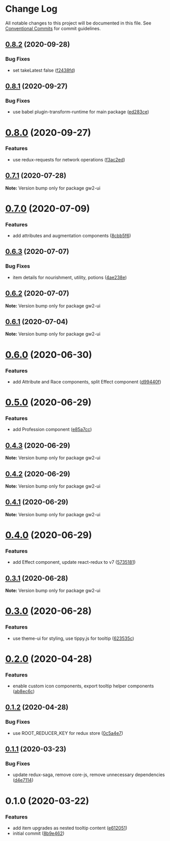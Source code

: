 # Change Log

All notable changes to this project will be documented in this file.
See [Conventional Commits](https://conventionalcommits.org) for commit guidelines.

## [0.8.2](https://github.com/ManuelHaag/gw2-ui/compare/gw2-ui@0.8.1...gw2-ui@0.8.2) (2020-09-28)


### Bug Fixes

* set takeLatest false ([f2438fd](https://github.com/ManuelHaag/gw2-ui/commit/f2438fd3f6812973899413fca6ddf31a7876584e))





## [0.8.1](https://github.com/ManuelHaag/gw2-ui/compare/gw2-ui@0.8.0...gw2-ui@0.8.1) (2020-09-27)


### Bug Fixes

* use babel plugin-transform-runtime for main package ([ed283ce](https://github.com/ManuelHaag/gw2-ui/commit/ed283ce02c533d8fb02b0d8e2d27ea0c74ae7bf8))





# [0.8.0](https://github.com/ManuelHaag/gw2-ui/compare/gw2-ui@0.7.1...gw2-ui@0.8.0) (2020-09-27)


### Features

* use redux-requests for network operations ([f3ac2ed](https://github.com/ManuelHaag/gw2-ui/commit/f3ac2ed488a5a7791384c2e6f5ef355ed2e0c019))





## [0.7.1](https://github.com/ManuelHaag/gw2-ui/compare/gw2-ui@0.7.0...gw2-ui@0.7.1) (2020-07-28)

**Note:** Version bump only for package gw2-ui





# [0.7.0](https://github.com/ManuelHaag/gw2-ui/compare/gw2-ui@0.6.3...gw2-ui@0.7.0) (2020-07-09)


### Features

* add attributes and augmentation components ([8cbb5f6](https://github.com/ManuelHaag/gw2-ui/commit/8cbb5f6f50a825760382863dca58b9a639f64d36))





## [0.6.3](https://github.com/ManuelHaag/gw2-ui/compare/gw2-ui@0.6.2...gw2-ui@0.6.3) (2020-07-07)


### Bug Fixes

* item details for nourishment, utility, potions ([4ae238e](https://github.com/ManuelHaag/gw2-ui/commit/4ae238e3c7896b6431b93de0da9986969d274948))





## [0.6.2](https://github.com/ManuelHaag/gw2-ui/compare/gw2-ui@0.6.1...gw2-ui@0.6.2) (2020-07-07)

**Note:** Version bump only for package gw2-ui





## [0.6.1](https://github.com/ManuelHaag/gw2-ui/compare/gw2-ui@0.6.0...gw2-ui@0.6.1) (2020-07-04)

**Note:** Version bump only for package gw2-ui





# [0.6.0](https://github.com/ManuelHaag/gw2-ui/compare/gw2-ui@0.5.0...gw2-ui@0.6.0) (2020-06-30)


### Features

* add Attribute and Race components, split Effect component ([d99440f](https://github.com/ManuelHaag/gw2-ui/commit/d99440f5418fe56667ddb9479cfd562193d23456))





# [0.5.0](https://github.com/ManuelHaag/gw2-ui/compare/gw2-ui@0.4.3...gw2-ui@0.5.0) (2020-06-29)


### Features

* add Profession component ([e85a7cc](https://github.com/ManuelHaag/gw2-ui/commit/e85a7ccd69350d2d85af8406bb220aa681067428))





## [0.4.3](https://github.com/ManuelHaag/gw2-ui/compare/gw2-ui@0.4.2...gw2-ui@0.4.3) (2020-06-29)

**Note:** Version bump only for package gw2-ui





## [0.4.2](https://github.com/ManuelHaag/gw2-ui/compare/gw2-ui@0.4.1...gw2-ui@0.4.2) (2020-06-29)

**Note:** Version bump only for package gw2-ui





## [0.4.1](https://github.com/ManuelHaag/gw2-ui/compare/gw2-ui@0.4.0...gw2-ui@0.4.1) (2020-06-29)

**Note:** Version bump only for package gw2-ui





# [0.4.0](https://github.com/ManuelHaag/gw2-ui/compare/gw2-ui@0.3.1...gw2-ui@0.4.0) (2020-06-29)


### Features

* add Effect component, update react-redux to v7 ([5735181](https://github.com/ManuelHaag/gw2-ui/commit/5735181d61abf0b66b30b6381a63ad1039a9d0d0))





## [0.3.1](https://github.com/ManuelHaag/gw2-ui/compare/gw2-ui@0.3.0...gw2-ui@0.3.1) (2020-06-28)

**Note:** Version bump only for package gw2-ui





# [0.3.0](https://github.com/ManuelHaag/gw2-ui/compare/gw2-ui@0.2.0...gw2-ui@0.3.0) (2020-06-28)


### Features

* use theme-ui for styling, use tippy.js for tooltip ([623535c](https://github.com/ManuelHaag/gw2-ui/commit/623535cb7394845af12f80fa640a2cfd317d21d7))





# [0.2.0](https://github.com/ManuelHaag/gw2-ui/compare/gw2-ui@0.1.2...gw2-ui@0.2.0) (2020-04-28)


### Features

* enable custom icon components, export tooltip helper components ([ab8ec6c](https://github.com/ManuelHaag/gw2-ui/commit/ab8ec6ccaec8b6483446e8a58b714bf209edbd86))





## [0.1.2](https://github.com/ManuelHaag/gw2-ui/compare/gw2-ui@0.1.1...gw2-ui@0.1.2) (2020-04-28)


### Bug Fixes

* use ROOT_REDUCER_KEY for redux store ([0c5a4e7](https://github.com/ManuelHaag/gw2-ui/commit/0c5a4e716117b27cf007e9b55f0d3bbc754ab412))





## [0.1.1](https://github.com/ManuelHaag/gw2-ui/compare/gw2-ui@0.1.0...gw2-ui@0.1.1) (2020-03-23)


### Bug Fixes

* update redux-saga, remove core-js, remove unnecessary dependencies ([d4e7114](https://github.com/ManuelHaag/gw2-ui/commit/d4e71142a66d720f71edad94ef652406d47bf2fe))





# 0.1.0 (2020-03-22)


### Features

* add item upgrades as nested tooltip content ([e612051](https://github.com/ManuelHaag/gw2-ui/commit/e6120517b15b1b21ae4f3e96228ad95e1b427566))
* initial commit ([8b9e462](https://github.com/ManuelHaag/gw2-ui/commit/8b9e46288d3804f92ae87ddb0e41d23bdaa0126b))
